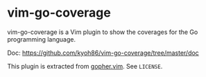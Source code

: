 # vim-go-coverage

vim-go-coverage is a Vim plugin to show the coverages for the Go programming
language.

Doc: https://github.com/kyoh86/vim-go-coverage/tree/master/doc

This plugin is extracted from
[gopher.vim](https://github.com/arp242/gopher.vim). See `LICENSE`.
